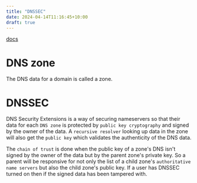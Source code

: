 ```yaml
---
title: "DNSSEC"
date: 2024-04-14T11:16:45+10:00
draft: true
---
```

[docs](https://www.icann.org/resources/pages/dnssec-what-is-it-why-important-2019-03-05-en)

# DNS zone
The DNS data for a domain is called a zone.

# DNSSEC
DNS Security Extensions is a way of securing nameservers so that their data for each `DNS zone` is protected by `public key cryptography` and signed by the owner of the data. A `recursive resolver` looking up data in the zone will also get the `public key` which validates the authenticity of the DNS data.

The `chain of trust` is done when the public key of a zone's DNS isn't signed by the owner of the data but by the parent zone's private key. So a parent will be responsive for not only the list of a child zone's `authoritative name servers` but also the child zone's public key. If a user has DNSSEC turned on then if the signed data has been tampered with.
